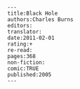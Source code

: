
    ---
    title:Black Hole
    authors:Charles Burns
    editors:
    translator:
    date:2011-02-01
    rating:+
    re-read:
    pages:368
    non-fiction:
    comic:TRUE
    published:2005
    ---

    